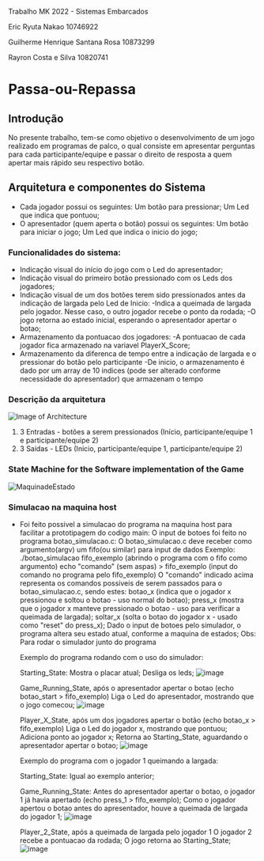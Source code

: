 Trabalho MK 2022 - Sistemas Embarcados

Eric Ryuta Nakao 10746922

Guilherme Henrique Santana Rosa 10873299

Rayron Costa e Silva 10820741

# Passa-ou-Repassa

## Introdução

No presente trabalho, tem-se como objetivo o desenvolvimento de um jogo realizado em programas de palco, o qual consiste em apresentar perguntas para cada participante/equipe e passar o direito de resposta a quem apertar mais rápido seu respectivo botão.

## Arquitetura e componentes do Sistema

- Cada jogador possui os seguintes:
      Um botão para pressionar;
      Um Led que indica que pontuou;
- O apresentador (quem aperta o botão) possui os seguintes:
      Um botão para iniciar o jogo;
      Um Led que indica o inicio do jogo;

### Funcionalidades do sistema:
- Indicação visual do início do jogo com o Led do apresentador;
- Indicação visual do primeiro botão pressionado com os Leds dos jogadores;
- Indicação visual de um dos botões terem sido pressionados antes da indicação de largada pelo Led de Inicio:
     -Indica a queimada de largada pelo jogador. Nesse caso, o outro jogador recebe o ponto da rodada;
     -O jogo retorna ao estado inicial, esperando o apresentador apertar o botao;
- Armazenamento da pontuacao dos jogadores:
     -A pontuacao de cada jogador fica armazenado na variavel PlayerX_Score;
- Armazenamento da diferenca de tempo entre a indicação de largada e o pressionar do botão pelo participante
     -De inicio, o armazenamento é dado por um array de 10 indices (pode ser alterado conforme necessidade do apresentador) que armazenam o tempo

### Descrição da arquitetura 

![Image of Architecture](https://github.com/guilh-0453/passa_ou_repassa/blob/main/System_Architecture.jpg)
  1. 3 Entradas - botões a serem pressionados (Início, participante/equipe 1 e participante/equipe 2)
  2. 3 Saídas  - LEDs (Início, participante/equipe 1, participante/equipe 2)

### State Machine for the Software implementation of the Game
![MaquinadeEstado](https://github.com/guilh-0453/passa_ou_repassa/blob/main/State_Machine.png)


### Simulacao na maquina host

- Foi feito possivel a simulacao do programa na maquina host para facilitar a prototipagem do codigo main:
    O input de botoes foi feito no programa botao_simulacao.c:
      O botao_simulacao.c deve receber como argumento(argv) um fifo(ou similar) para input de dados
      Exemplo:
        ./botao_simulacao fifo_exemplo (abrindo o programa com o fifo como argumento)
        echo "comando" (sem aspas) > fifo_exemplo (input do comando no programa pelo fifo_exemplo)
      O "comando" indicado acima representa os comandos possiveis de serem passados para o botao_simulacao.c, sendo estes:
        botao_x (indica que o jogador x pressionou e soltou o botao - uso normal do botao);
        press_x (mostra que o jogador x manteve pressionado o botao - uso para verificar a queimada de largada);
        soltar_x (solta o botao do jogador x - usado como "reset" do press_x);
    Dado o input de botoes pelo simulador, o programa altera seu estado atual, conforme a maquina de estados;
    Obs: Para rodar o simulador junto do programa
    
    Exemplo do programa rodando com o uso do simulador:
    
    Starting_State:
        Mostra o placar atual;
        Desliga os leds;
    ![image](https://user-images.githubusercontent.com/109694851/182676215-258c681b-be6d-4b34-a8b7-d60d8af89cf9.png)
    
    Game_Running_State, após o apresentador apertar o botao (echo botao_start > fifo_exemplo)
        Liga o Led do apresentador, mostrando que o jogo comecou;
    ![image](https://user-images.githubusercontent.com/109694851/182676804-0e77d4aa-19f5-4eed-a785-490d857023e5.png)
    
    Player_X_State, após um dos jogadores apertar o botão (echo botao_x > fifo_exemplo)
        Liga o Led do jogador x, mostrando que pontuou;
        Adiciona ponto ao jogador x;
        Retorna ao Starting_State, aguardando o apresentador apertar o botao;
    ![image](https://user-images.githubusercontent.com/109694851/182677405-4c522f96-9477-481f-9df5-b826dc5aa9fe.png)
    
    Exemplo do programa com o jogador 1 queimando a largada:
    
    Starting_State: Igual ao exemplo anterior;
    
    Game_Running_State:
        Antes do apresentador apertar o botao, o jogador 1 já havia apertado (echo press_1 > fifo_exemplo);
        Como o jogador apertou o botao antes do apresentador, houve a queimada de largada do jogador 1;
        ![image](https://user-images.githubusercontent.com/109694851/182679749-2d9a0745-c7cb-4365-8588-c500c7fbe798.png)
        
    Player_2_State, após a queimada de largada pelo jogador 1
        O jogador 2 recebe a pontuacao da rodada;
        O jogo retorna ao Starting_State;
        ![image](https://user-images.githubusercontent.com/109694851/182679400-1e295a19-2697-44b3-a6db-6d283f8dc40f.png)

    
    

